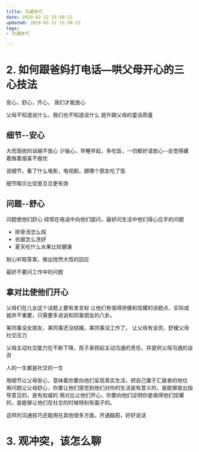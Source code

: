 ```yaml
---
title: 沟通技巧
date: 2019-02-12 15:50:13
updated: 2019-02-12 15:50:13
tags:
- 沟通技巧

---
```


# 2. 如何跟爸妈打电话—哄父母开心的三心技法

安心，舒心，开心， 我们才能放心

父母不知道说什么，我们也不知道说什么
提升跟父母的童话质量

<!-- more -->

## 细节--安心

大而笼统的话越不放心
少操心，早睡早起，多吃饭，一切都好请放心--会觉得藏着掖着报喜不报忧

说细节，看了什么电影，电视剧，跟哪个朋友吃了饭

细节暗示比信誓旦旦更有效

## 问题--舒心

问题使他们舒心
经常在电话中向他们提问，最好问生活中他们得心应手的问题

- 排骨汤怎么炖
- 衣服怎么洗好
- 夏天吃什么水果比较健康

耐心听取答案，做出恍然大悟的回应

最好不要问工作中的问题

## 拿对比使他们开心

父母们在儿女这个话题上要有发言权
让他们有值得骄傲和炫耀的话题点，实际成就并不重要，只需要多说说和同事朋友的八卦。

某同事没女朋友，某同事还没结婚，某同事没工作了。
让父母有谈资，舒缓父母社交压力

父母主动社交能力在不断下降，孩子承担起主动沟通的责任，并提供父母沟通的谈资

人的一生都是社交的一生

用细节让父母安心，意味着你要向他们呈现真实生活，把自己置于汇报者的地位
用问题让父母舒心，你要让他们感觉到他们对你的生活是有意义的，是能够提出指导意见的，是有权威的
用对比让他们开心，你要向他们证明你是值得他们炫耀的，是能够让他们在社交的时候特别有面子的。

这样的沟通技巧还能用在其他很多方面，开通脑筋，好好说话

# 3. 观冲突，该怎么聊